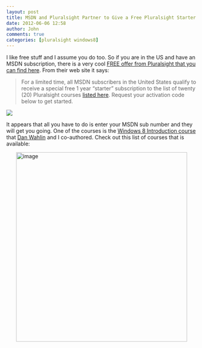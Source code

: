 ```yaml
---
layout: post
title: MSDN and Pluralsight Partner to Give a Free Pluralsight Starter Subscription
date: 2012-06-06 12:58
author: John
comments: true
categories: [pluralsight windows8]
---
```

<p>I like free stuff and I assume you do too. So if you are in the US and have an MSDN subscription, there is a very cool <a href="http://www.pluralsight-training.net/microsoft/msdnoffer">FREE offer from Pluralsight that you can find here</a>. From their web site it says:</p> <blockquote> <p>For a limited time, all MSDN subscribers in the United States qualify to receive a special free 1 year “starter” subscription to the list of twenty (20) Pluralsight courses <a href="http://www.pluralsight-training.net/microsoft/MsdnOffer/Courses">listed here</a>. Request your activation code below to get started.</p></blockquote> <p><a href="http://www.pluralsight-training.net/microsoft/msdnoffer"><img src="https://i.embed.ly/?key=4d90b544096f11e084894040444cdc60&amp;url=http%3A%2F%2Fs.pluralsight.com%2Fmn%2Fimg%2Fpa%2Fmsdn-v1.jpg&amp;maxwidth=100&amp;maxheight=100"></a></p> <p>It appears that all you have to do is enter your MSDN sub number and they will get you going. One of the courses is the <a href="http://jpapa.me/Win8IntroPS">Windows 8 Introduction course</a> that <a href="http://twitter.com/danwahlin">Dan Wahlin</a> and I co-authored. Check out this list of courses that is available:</p> <p><a href="http://images.johnpapa.net/wp-content/uploads/media/Windows-Live-Writer/8252952df63c_7B86/image_2.png"><img style="background-image: none; border-bottom: 0px; border-left: 0px; padding-left: 0px; padding-right: 0px; display: block; float: none; margin-left: auto; border-top: 0px; margin-right: auto; border-right: 0px; padding-top: 0px" title="image" border="0" alt="image" src="http://images.johnpapa.net/wp-content/uploads/media/Windows-Live-Writer/8252952df63c_7B86/image_thumb.png" width="452" height="500"></a></p>

